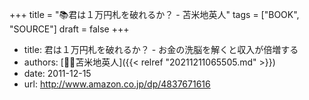 +++
title = "📚君は１万円札を破れるか？ - 苫米地英人"
tags = ["BOOK", "SOURCE"]
draft = false
+++

-   title: 君は１万円札を破れるか？ - お金の洗脳を解くと収入が倍増する
-   authors: [🤵🏽苫米地英人]({{< relref "20211211065505.md" >}})
-   date: 2011-12-15
-   url: <http://www.amazon.co.jp/dp/4837671616>
